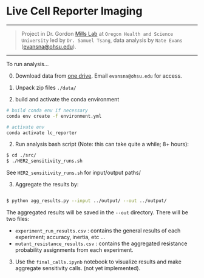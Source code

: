 # Live Cell Reporter Imaging
---

> Project in Dr. Gordon [Mills Lab](https://www.ohsu.edu/school-of-medicine/mills-lab/people) at `Oregon Health and Science University` led by `Dr. Samuel Tsang`, data analysis by `Nate Evans` (evansna@ohsu.edu). 
---

To run analysis... 

0. Download data from [one drive](https://ohsuitg-my.sharepoint.com/:f:/g/personal/evansna_ohsu_edu/EnjH6gPtrgNOnFm_jayHw-cBPrOAeFQQUSfXTwAinVl_fg?email=tsangsa%40ohsu.edu&e=JlR2PQ). Email `evansna@ohsu.edu` for access.
        
  
1. Unpack zip files `./data/` 

2. build and activate the conda environment

```bash 
# build conda env if necessary 
conda env create -f environment.yml 

# activate env 
conda activate lc_reporter 
```

2. Run analysis bash script (Note: this can take quite a while; 8+ hours): 

```bash 
$ cd ./src/
$ ./HER2_sensitivity_runs.sh
```

See `HER2_sensitivity_runs.sh` for input/output paths/ 


3. Aggregate the results by: 

```bash 

$ python agg_results.py --input ../output/ --out ../output/

```

The aggregated results will be saved in the `--out` directory. There will be two files: 
- `experiment_run_results.csv` : contains the general results of each experiment; accuracy, inertia, etc ... 
- `mutant_resistance_results.csv` : contains the aggregated resistance probability assignments from each experiment. 




3. Use the `final_calls.ipynb` notebook to visualize results and make aggregate sensitivity calls. (not yet implemented). 
